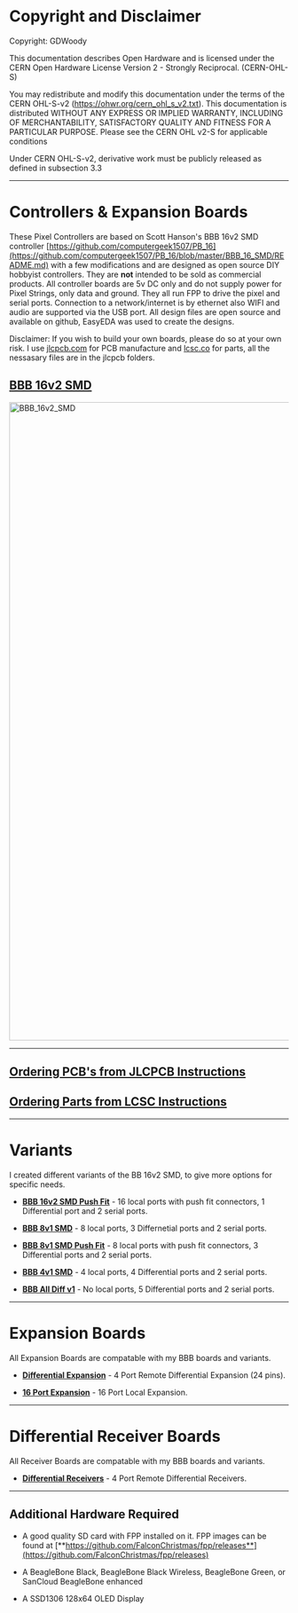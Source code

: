 

# Copyright and Disclaimer
Copyright: GDWoody

This documentation describes Open Hardware and is licensed under the CERN Open Hardware License Version 2 - Strongly Reciprocal. (CERN-OHL-S)

You may redistribute and modify this documentation under the terms of the CERN OHL-S-v2 (https://ohwr.org/cern_ohl_s_v2.txt). This documentation is distributed WITHOUT ANY EXPRESS OR IMPLIED WARRANTY, INCLUDING OF MERCHANTABILITY, SATISFACTORY QUALITY AND FITNESS FOR A PARTICULAR PURPOSE. Please see the CERN OHL v2-S for applicable conditions

Under CERN OHL-S-v2, derivative work must be publicly released as defined in subsection 3.3

---
# Controllers & Expansion Boards

These Pixel Controllers are based on Scott Hanson's BBB 16v2 SMD controller [https://github.com/computergeek1507/PB_16](https://github.com/computergeek1507/PB_16/blob/master/BBB_16_SMD/README.md) with a few modifications and are designed as open source DIY hobbyist controllers. They are **not** intended to be sold as commercial products. All controller boards are 5v DC only and do not supply power for Pixel Strings, only data and ground. They all run FPP to drive the pixel and serial ports. Connection to a network/internet is by ethernet also WIFI and audio are supported via the USB port. All design files are open source and available on github, EasyEDA was used to create the designs.

Disclaimer: If you wish to build your own boards, please do so at your own risk. I use [jlcpcb.com](https://jlcpcb.com) for PCB manufacture and [lcsc.co](https://www.lcsc.com/) for parts, all the nessasary files are in the jlcpcb folders.


## [**BBB 16v2 SMD**](bbb_16/)


<img width="1151" alt="BBB_16v2_SMD" src="https://user-images.githubusercontent.com/117477621/222923180-642bce1c-6dd6-41e9-98b8-1c96aef2e355.png">

---
## [**Ordering PCB's from JLCPCB Instructions**](https://github.com/GDWoody/Pixel-Controllers/blob/main/JLC_PCB.md)

## [**Ordering Parts from LCSC Instructions**](https://github.com/GDWoody/Pixel-Controllers/blob/main/LCSC.md)

---
# Variants
I created different variants of the BB 16v2 SMD, to give more options for specific needs.


* [**BBB 16v2 SMD Push Fit**](bbb_16_push/) - 16 local ports with push fit connectors, 1 Differential port and 2 serial ports.


* [**BBB 8v1 SMD**](bbb_8/) - 8 local ports, 3 Differnetial ports and 2 serial ports.


* [**BBB 8v1 SMD Push Fit**](bbb_8_push/) - 8 local ports with push fit connectors, 3 Differential ports and 2 serial ports.


* [**BBB 4v1 SMD**](bbb_4/) - 4 local ports, 4 Differential ports and 2 serial ports.


* [**BBB All Diff v1**](bbb_all_diff/) - No local ports, 5 Differential ports and 2 serial ports.


---
# Expansion Boards
 All Expansion Boards are compatable with my BBB boards and variants.


* [**Differential Expansion**](bbb_diff_expansion/) - 4 Port Remote Differential Expansion (24 pins).


* [**16 Port Expansion**](bbb_16_expansion/) - 16 Port Local Expansion.

---
# Differential Receiver Boards
 All Receiver Boards are compatable with my BBB boards and variants.


* [**Differential Receivers**](diff_receiver/) - 4 Port Remote Differential Receivers.

---
## Additional Hardware Required

* A good quality SD card with FPP installed on it. FPP images can be found at [**https://github.com/FalconChristmas/fpp/releases**](https://github.com/FalconChristmas/fpp/releases)

* A BeagleBone Black, BeagleBone Black Wireless, BeagleBone Green, or SanCloud BeagleBone enhanced 

* A SSD1306 128x64 OLED Display

